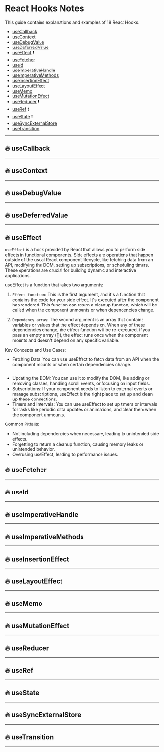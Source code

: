 # React Hooks Notes

This guide contains explanations and examples of 18 React Hooks.

- [useCallback](#1)
- [useContext](#2)
- [useDebugValue](#3)
- [useDeferredValue](#4)
- [useEffect](#5) ❗
- [useFetcher](#6)
- [useId](#7)
- [useImperativeHandle](#8)
- [useImperativeMethods](#9)
- [useInsertionEffect](#10)
- [useLayoutEffect](#11)
- [useMemo](#12)
- [useMutationEffect](#13)
- [useReducer](#14) ❗
- [useRef](#15) ❗
- [useState](#16) ❗
- [useSyncExternalStore](#17)
- [useTransition](#18)

---

## 🔥 useCallback

---

## 🔥 useContext

---

## 🔥 useDebugValue

---

## 🔥 useDeferredValue

---

## 🔥 useEffect

`useEffect` is a hook provided by React that allows you to perform side effects in functional components. Side effects are operations that happen outside of the usual React component lifecycle, like fetching data from an API, modifying the DOM, setting up subscriptions, or scheduling timers. These operations are crucial for building dynamic and interactive applications.

useEffect is a function that takes two arguments:

1. `Effect function`: This is the first argument, and it's a function that contains the code for your side effect. It's executed after the component has rendered. This function can return a cleanup function, which will be called when the component unmounts or when dependencies change.

2. `Dependency array`: The second argument is an array that contains variables or values that the effect depends on. When any of these dependencies change, the effect function will be re-executed. If you pass an empty array ([]), the effect runs once when the component mounts and doesn't depend on any specific variable.

Key Concepts and Use Cases:

- Fetching Data: You can use useEffect to fetch data from an API when the component mounts or when certain dependencies change.

```javascript

```

- Updating the DOM: You can use it to modify the DOM, like adding or removing classes, handling scroll events, or focusing on input fields.
- Subscriptions: If your component needs to listen to external events or manage subscriptions, useEffect is the right place to set up and clean up these connections.
- Timers and Intervals: You can use useEffect to set up timers or intervals for tasks like periodic data updates or animations, and clear them when the component unmounts.

Common Pitfalls:

- Not including dependencies when necessary, leading to unintended side effects.
- Forgetting to return a cleanup function, causing memory leaks or unintended behavior.
- Overusing useEffect, leading to performance issues.

## 🔥 useFetcher

---

## 🔥 useId

---

## 🔥 useImperativeHandle

---

## 🔥 useImperativeMethods

---

## 🔥 useInsertionEffect

---

## 🔥 useLayoutEffect

---

## 🔥 useMemo

---

## 🔥 useMutationEffect

---

## 🔥 useReducer

---

## 🔥 useRef

---

## 🔥 useState

---

## 🔥 useSyncExternalStore

---

## 🔥 useTransition

---
